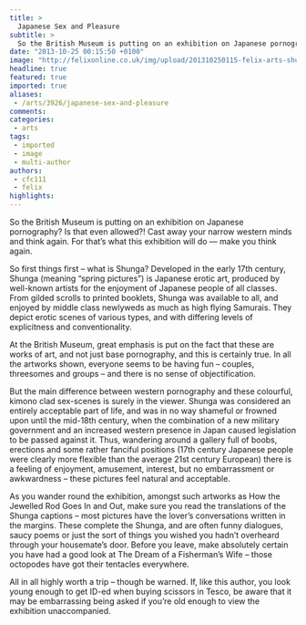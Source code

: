 ```yaml
---
title: >
  Japanese Sex and Pleasure
subtitle: >
  So the British Museum is putting on an exhibition on Japanese pornography? Is that even allowed?! Cast away your narrow western minds and think again. For that’s what this exhibition will do — make you think again.
date: "2013-10-25 00:15:50 +0100"
image: "http://felixonline.co.uk/img/upload/201310250115-felix-arts-shunga.jpg"
headline: true
featured: true
imported: true
aliases:
 - /arts/3926/japanese-sex-and-pleasure
comments:
categories:
 - arts
tags:
 - imported
 - image
 - multi-author
authors:
 - cfc111
 - felix
highlights:
---
```


So the British Museum is putting on an exhibition on Japanese pornography? Is that even allowed?!
 Cast away your narrow western minds and think again. For that’s what this exhibition will do — make you think again.

So first things first – what is Shunga? Developed in the early 17th century, Shunga (meaning “spring pictures”) is Japanese erotic art, produced by well-known artists for the enjoyment of Japanese people of all classes. From gilded scrolls to printed booklets, Shunga was available to all, and enjoyed by middle class newlyweds as much as high flying Samurais. They depict erotic scenes of various types, and with differing levels of explicitness and conventionality.

At the British Museum, great emphasis is put on the fact that these are works of art, and not just base pornography, and this is certainly true. In all the artworks shown, everyone seems to be having fun – couples, threesomes and groups – and there is no sense of objectification.

But the main difference between western pornography and these colourful, kimono clad sex-scenes is surely in the viewer. Shunga was considered an entirely acceptable part of life, and was in no way shameful or frowned upon until the mid-18th century, when the combination of a new military government and an increased western presence in Japan caused legislation to be passed against it. Thus, wandering around a gallery full of boobs, erections and some rather fanciful positions (17th century Japanese people were clearly more flexible than the average 21st century European) there is a feeling of enjoyment, amusement, interest, but no embarrassment or awkwardness – these pictures feel natural and acceptable.

As you wander round the exhibition, amongst such artworks as How the Jewelled Rod Goes In and Out, make sure you read the translations of the Shunga captions – most pictures have the lover’s conversations written in the margins. These complete the Shunga, and are often funny dialogues, saucy poems or just the sort of things you wished you hadn’t overheard through your housemate’s door. Before you leave, make absolutely certain you have had a good look at The Dream of a Fisherman’s Wife – those octopodes have got their tentacles everywhere.

All in all highly worth a trip – though be warned. If, like this author, you look young enough to get ID-ed when buying scissors in Tesco, be aware that it may be embarrassing being asked if you’re old enough to view the exhibition unaccompanied.
